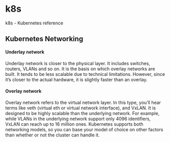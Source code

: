 # k8s
k8s - Kubernetes reference

## Kubernetes Networking

#### Underlay network
Underlay network is closer to the physical layer. It includes switches, routers, VLANs and so on. It is the basis on which overlay networks are built. It tends to be less scalable due to technical limitations. However, since it’s closer to the actual hardware, it is slightly faster than an overlay.  
#### Overlay network
Overlay network refers to the virtual network layer. In this type, you’ll hear terms like veth (virtual eth or virtual network interface), and VxLAN. It is designed to be highly scalable than the underlying network. For example, while VLANs in the underlying network support only 4096 identifiers, VxLAN can reach up to 16 million ones. Kubernetes supports both networking models, so you can base your model of choice on other factors than whether or not the cluster can handle it.  
